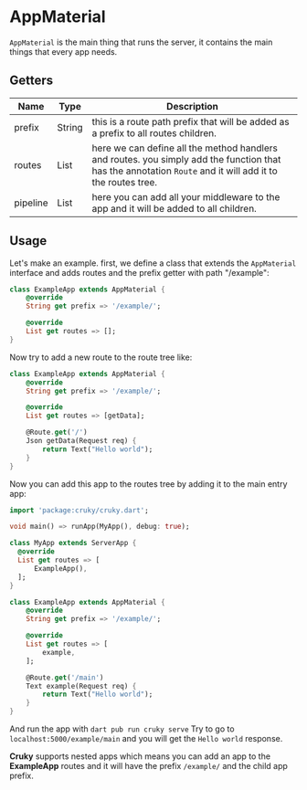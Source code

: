 # AppMaterial

`AppMaterial` is the main thing that runs the server, it contains the main things that every app needs.

## Getters

| Name     | Type   | Description                                                                                                                                               |
| -------- | ------ | --------------------------------------------------------------------------------------------------------------------------------------------------------- |
| prefix   | String | this is a route path prefix that will be added as a prefix to all routes children.                                                                        |
| routes   | List   | here we can define all the method handlers and routes. you simply add the function that has the annotation `Route` and it will add it to the routes tree. |
| pipeline | List   | here you can add all your middleware to the app and it will be added to all children.                                                                     |

## Usage

Let's make an example. first, we define a class that extends the `AppMaterial` interface and adds routes and the prefix getter with path "/example":

```dart
class ExampleApp extends AppMaterial {
    @override
    String get prefix => '/example/';

    @override
    List get routes => [];
}
```

Now try to add a new route to the route tree like:

```dart
class ExampleApp extends AppMaterial {
    @override
    String get prefix => '/example/';

    @override
    List get routes => [getData];

    @Route.get('/')
    Json getData(Request req) {
        return Text("Hello world");
    }
}
```

Now you can add this app to the routes tree by adding it to the main entry app:

```dart
import 'package:cruky/cruky.dart';

void main() => runApp(MyApp(), debug: true);

class MyApp extends ServerApp {
  @override
  List get routes => [
      ExampleApp(),
  ];
}

class ExampleApp extends AppMaterial {
    @override
    String get prefix => '/example/';

    @override
    List get routes => [
        example,
    ];

    @Route.get('/main')
    Text example(Request req) {
        return Text("Hello world");
    }
}
```

And run the app with `dart pub run cruky serve`
Try to go to `localhost:5000/example/main` and you will get the `Hello world` response.

__Cruky__ supports nested apps which means you can add an app to the __ExampleApp__ routes and it will have the prefix `/example/` and the child app prefix.